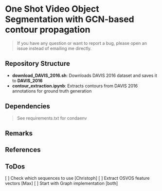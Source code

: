 # One Shot Video Object Segmentation with GCN-based contour propagation
> If you have any question or want to report a bug, please open an issue instead of emailing me directly.

## Repository Structure
- **download_DAVIS_2016.sh**: Downloads DAVIS 2016 dataset and saves it to **DAVIS_2016**
- **contour_extraction.ipynb**: Extracts contours from DAVIS 2016 annotations for ground truth generation

## Dependencies
> See requirements.txt for condaenv

## Remarks

## References

## ToDos
[ ] Check which sequences to use [Christoph]
[ ] Extract OSVOS feature vectors [Max]
[ ] Start with Graph implementation [both]
